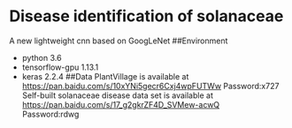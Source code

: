 # Disease identification of solanaceae
A new lightweight cnn based on GoogLeNet
##Environment
- python 3.6
- tensorflow-gpu 1.13.1
- keras 2.2.4
##Data
PlantVillage is available at https://pan.baidu.com/s/10xYNi5gecr6Cxj4wpFUTWw
Password:x727
Self-built solanaceae disease data set is available at https://pan.baidu.com/s/17_g2gkrZF4D_SVMew-acwQ  
Password:rdwg
